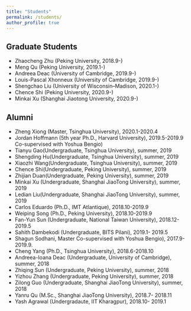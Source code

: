 ```yaml
---
title: "Students"
permalink: /students/
author_profile: true
---
```


Graduate Students
---
* Zhaocheng Zhu (Peking University, 2018.9-)
* Meng Qu (Peking University, 2019.1-)
* Andreea Deac (University of Cambridge, 2019.9-)
* Louis-Pascal Xhonneux (University of Cambridge, 2019.9-)
* Shengchao Liu (University of Wisconsin–Madison, 2020.1-)
* Chence Shi (Peking University, 2020.9-)
* Minkai Xu (Shanghai Jiaotong University, 2020.9-)

Alumni
---
* Zheng Xiong (Master, Tsinghua University), 2020.1-2020.4
* Jordan Hoffmann (5th year Ph.D., Harvard University), 2019.5-2019.9 Co-supervised with Yoshua Bengio)
* Tianyu Gao(Undergraduate, Tsinghua University), summer, 2019
* Shengding Hu(Undergraduate, Tsinghua University), summer, 2019
* Xiaozhi Wang(Undergraduate, Tsinghua University), summer, 2019
* Chence Shi(Undergraduate, Peking University), summer, 2019
* Zhijian Duan(Undergraduate, Peking University), summer, 2019
* Minkai Xu (Undergraduate, Shanghai JiaoTong University), summer, 2019
* Ledian Liu(Undergraduate, Shanghai JiaoTong University), summer, 2019
* Carlos Eduardo (Ph.D., IMT Atlantique), 2018.10-2019.9
* Weiping Song (Ph.D., Peking University), 2018.10-2019.9 
* Fan-Yun Sun (Undergraduate, National Taiwan University), 2018.12-2019.5
* Sahith Dambekodi (Undergraduate, BITS Pilani), 2019.1- 2019.5
* Shagun Sodhani, Master Co-supervised with Yoshua Bengio), 2017.9-2019.9.
* Cheng Yang (Ph.D., Tsinghua University), 2018.6-2018.10
* Andreea-Ioana Deac (Undergraduate, University of Cambridge), summer, 2018
* Zhiqing Sun (Undergraduate, Peking University), summer, 2018
* Yizhou Zhang (Undergraduate, Peking University), summer, 2018
* Zilong Guo (Undergraduate, Shanghai JiaoTong University), summer, 2018
* Yanru Qu (M.Sc., Shanghai JiaoTong University), 2018.7- 2018.11
* Yash Agrawal (Undergradaute, IIT Kharagpur), 2018.10- 2019.1
